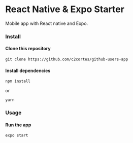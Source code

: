 # React Native & Expo Starter

Mobile app with React native and Expo.


### Install

#### Clone this repository

```
git clone https://github.com/c2cortes/github-users-app
```

#### Install dependencies

```
npm install
```
or
```
yarn
```

### Usage

#### Run the app

```
expo start